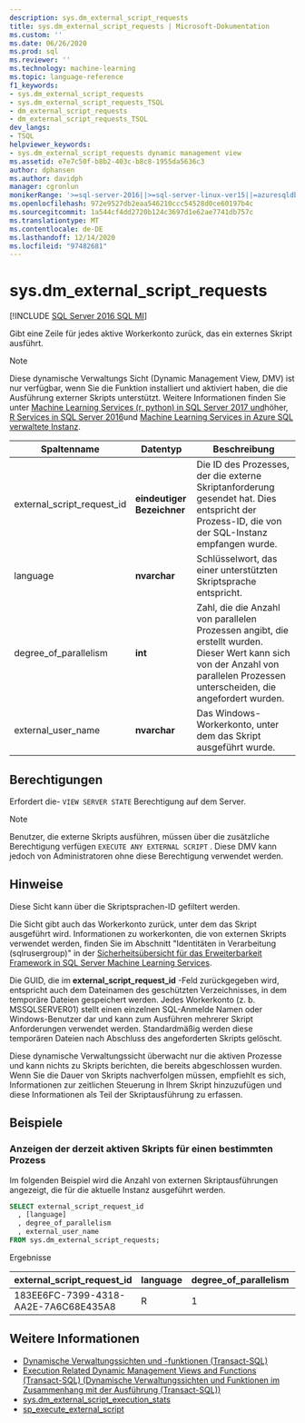 ```yaml
---
description: sys.dm_external_script_requests
title: sys.dm_external_script_requests | Microsoft-Dokumentation
ms.custom: ''
ms.date: 06/26/2020
ms.prod: sql
ms.reviewer: ''
ms.technology: machine-learning
ms.topic: language-reference
f1_keywords:
- sys.dm_external_script_requests
- sys.dm_external_script_requests_TSQL
- dm_external_script_requests
- dm_external_script_requests_TSQL
dev_langs:
- TSQL
helpviewer_keywords:
- sys.dm_external_script_requests dynamic management view
ms.assetid: e7e7c50f-b8b2-403c-b8c8-1955da5636c3
author: dphansen
ms.author: davidph
manager: cgronlun
monikerRange: '>=sql-server-2016||>=sql-server-linux-ver15||=azuresqldb-mi-current'
ms.openlocfilehash: 972e9527db2eaa546210ccc54528d0ce60197b4c
ms.sourcegitcommit: 1a544cf4dd2720b124c3697d1e62ae7741db757c
ms.translationtype: MT
ms.contentlocale: de-DE
ms.lasthandoff: 12/14/2020
ms.locfileid: "97482681"
---
```

# <a name="sysdm_external_script_requests"></a>sys.dm_external_script_requests
[!INCLUDE [SQL Server 2016 SQL MI](../../includes/applies-to-version/sqlserver2016-asdbmi.md)]

Gibt eine Zeile für jedes aktive Workerkonto zurück, das ein externes Skript ausführt.
  
> [!NOTE]
> Diese dynamische Verwaltungs Sicht (Dynamic Management View, DMV) ist nur verfügbar, wenn Sie die Funktion installiert und aktiviert haben, die die Ausführung externer Skripts unterstützt. Weitere Informationen finden Sie unter [Machine Learning Services (r, python) in SQL Server 2017 und](../../machine-learning/sql-server-machine-learning-services.md)höher, [R Services in SQL Server 2016](../../machine-learning/r/sql-server-r-services.md)und [Machine Learning Services in Azure SQL verwaltete Instanz](/azure/azure-sql/managed-instance/machine-learning-services-overview).  
  
|Spaltenname|Datentyp|Beschreibung|  
|-----------------|---------------|-----------------|  
|external_script_request_id|**eindeutiger Bezeichner**|Die ID des Prozesses, der die externe Skriptanforderung gesendet hat. Dies entspricht der Prozess-ID, die von der SQL-Instanz empfangen wurde.|  
|language|**nvarchar**|Schlüsselwort, das einer unterstützten Skriptsprache entspricht. |  
|degree_of_parallelism|**int**|Zahl, die die Anzahl von parallelen Prozessen angibt, die erstellt wurden. Dieser Wert kann sich von der Anzahl von parallelen Prozessen unterscheiden, die angefordert wurden.|  
|external_user_name|**nvarchar**|Das Windows-Workerkonto, unter dem das Skript ausgeführt wurde.|  
  
## <a name="permissions"></a>Berechtigungen

 Erfordert die- `VIEW SERVER STATE` Berechtigung auf dem Server.  
  
> [!NOTE]
> Benutzer, die externe Skripts ausführen, müssen über die zusätzliche Berechtigung verfügen `EXECUTE ANY EXTERNAL SCRIPT` . Diese DMV kann jedoch von Administratoren ohne diese Berechtigung verwendet werden. 
  
## <a name="remarks"></a>Hinweise  

Diese Sicht kann über die Skriptsprachen-ID gefiltert werden.

Die Sicht gibt auch das Workerkonto zurück, unter dem das Skript ausgeführt wird. Informationen zu workerkonten, die von externen Skripts verwendet werden, finden Sie im Abschnitt "Identitäten in Verarbeitung (sqlrusergroup)" in der [Sicherheitsübersicht für das Erweiterbarkeit Framework in SQL Server Machine Learning Services](../../machine-learning/concepts/security.md#sqlrusergroup).

Die GUID, die im **external_script_request_id** -Feld zurückgegeben wird, entspricht auch dem Dateinamen des geschützten Verzeichnisses, in dem temporäre Dateien gespeichert werden. Jedes Workerkonto (z. b. MSSQLSERVER01) stellt einen einzelnen SQL-Anmelde Namen oder Windows-Benutzer dar und kann zum Ausführen mehrerer Skript Anforderungen verwendet werden. Standardmäßig werden diese temporären Dateien nach Abschluss des angeforderten Skripts gelöscht.

Diese dynamische Verwaltungssicht überwacht nur die aktiven Prozesse und kann nichts zu Skripts berichten, die bereits abgeschlossen wurden. Wenn Sie die Dauer von Skripts nachverfolgen müssen, empfiehlt es sich, Informationen zur zeitlichen Steuerung in Ihrem Skript hinzuzufügen und diese Informationen als Teil der Skriptausführung zu erfassen.

## <a name="examples"></a>Beispiele  
  
### <a name="viewing-the-currently-active-scripts-for-a-particular-process"></a>Anzeigen der derzeit aktiven Skripts für einen bestimmten Prozess

 Im folgenden Beispiel wird die Anzahl von externen Skriptausführungen angezeigt, die für die aktuelle Instanz ausgeführt werden.  
  
```sql
SELECT external_script_request_id
  , [language]
  , degree_of_parallelism
  , external_user_name
FROM sys.dm_external_script_requests;
```  

Ergebnisse  

external_script_request_id  |language  |degree_of_parallelism  |external_user_name  
---------|---------|---------|---------
183EE6FC-7399-4318-AA2E-7A6C68E435A8     |     R    |      1   |  MSSQLSERVER01

## <a name="see-also"></a>Weitere Informationen

+ [Dynamische Verwaltungssichten und -funktionen &#40;Transact-SQL&#41;](~/relational-databases/system-dynamic-management-views/system-dynamic-management-views.md)
+ [Execution Related Dynamic Management Views and Functions &#40;Transact-SQL&#41; (Dynamische Verwaltungssichten und Funktionen im Zusammenhang mit der Ausführung (Transact-SQL))](../../relational-databases/system-dynamic-management-views/execution-related-dynamic-management-views-and-functions-transact-sql.md)  
+ [sys.dm_external_script_execution_stats](../../relational-databases/system-dynamic-management-views/sys-dm-external-script-execution-stats.md)
+ [sp_execute_external_script](../../relational-databases/system-stored-procedures/sp-execute-external-script-transact-sql.md)  
